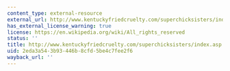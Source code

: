 ```yaml
---
content_type: external-resource
external_url: http://www.kentuckyfriedcruelty.com/superchicksisters/index.asp
has_external_license_warning: true
license: https://en.wikipedia.org/wiki/All_rights_reserved
status: ''
title: http://www.kentuckyfriedcruelty.com/superchicksisters/index.asp
uid: 2eda3a54-3b93-446b-8cfd-5be4c7fee2f6
wayback_url: ''
---
```

